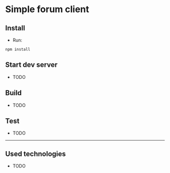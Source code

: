 # Simple forum client

## Install

* Run:

```shell
npm install
```

## Start dev server

* TODO

## Build

* TODO

## Test

* TODO

___

## Used technologies

* TODO